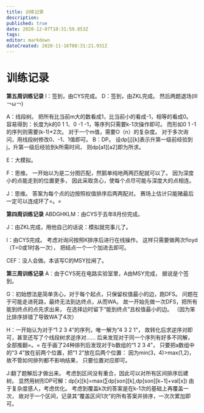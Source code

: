 ```yaml
---
title: 训练记录
description: 
published: true
date: 2020-12-07T10:31:59.853Z
tags: 
editor: markdown
dateCreated: 2020-11-16T08:31:21.931Z
---
```


# 训练记录
**第五周训练记录**
I：签到，由CYS完成。
D：签到，由ZKL完成。
然后两题退场(lll￢ω￢)

A：线段树。
   把所有比当前m大的数看成1，比当前小的看成-1，相等的看成0。
   容易得到：长度为k的0 1 1、0 -1 -1，等序列只需要k-1次操作即可。
   而形如0 1 -1的序列则需要(k-1)*2次。
   对于一个m值，需要O（n）的复杂度。
   对于多次询问，用线段树修改0、-1、1值即可。
B：DP。
   设dp[j][k]表示升第一级前经验到j，升第一级后经验到k所需时间，
    则dp[a1][a2]即为所求。
    
E：大模拟。

F：思维。
   一开始以为是二分图匹配，然鹅单纯地两两匹配就可以了。
   因为深度小的点能走到的位置更多，
   因此采取贪心，使每个点尽可能与深度大的点相连。
   
J：思维。
   答案为每个点的边按照权值排序后两两配对。
   赛场上估计只能赌最后一定可以连成环了=。=


**第四周训练记录**
ABDGHKLM：由CYS于去年8月份完成。

J：由ZKL完成，用他自己的话说：模拟就完事儿了。

I：由CYS完成。
   考虑对询问按照K排序后进行在线操作。
   这样只需要做两次floyd（T=0或1时各一次），
   把结点一个一个加进去即可。

CEF：没人会做。本该写C的MSY拉闸了。



**第三周训练记录**
A：由于CYS死在电路实验室里，A由MSY完成，
   据说是个签到。

G：初始想法是简单贪心，对于每个起点，只保留权值最小的边，跑DFS。
   问题在于可能走进死路，最终无法到达终点，从而WA。
   故一开始先做一次DFS，把所有能到终点的点先求出来，
   在选择边时留下“能到终点”且权值最小的边。
   （因为笨比排序排错了导致WA了4次）

H：一开始认为对于“1 2 3 4”的序列，唯一解为“4 3 2 1”，
   故转化后求逆序对即可，甚至还写了个线段树求逆序对......
   后来发现对于同一个序列有好多不同解，全部推翻=。=
   在手画了24种排列后发现对于b数组的“1 2 3 4”，
   只要把a数组中的“3 4”放在前两个位置，把“1 2”放在后两个位置：
   因为min(3，4)>max(1,2)，故不管如何排列都不影响结果，
   只要位置对应即可。
   
J:翻了题解后才做出来。
  考虑到区间没有重合，因此可以对所有区间排序后建树。
  显然用树形DP可解：dp[x][k]=max(∑dp[son][k],dp[son][k−1]+val[x])
  由于复杂度感人，考虑优化。
  考虑到覆盖k次的答案是在k-1次的基础上再覆盖一次，
  故对于一个区间，记录其“覆盖区间1次”的所有答案并排序，一次次累加即可。
   
